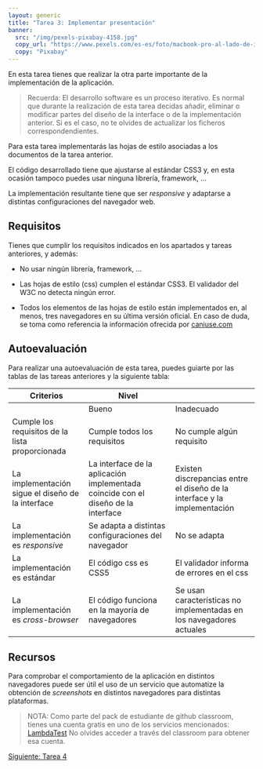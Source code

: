 ```yaml
---
layout: generic
title: "Tarea 3: Implementar presentación"
banner:
  src: "/img/pexels-pixabay-4158.jpg"
  copy_url: "https://www.pexels.com/es-es/foto/macbook-pro-al-lado-de-ipad-blanco-4158/"
  copy: "Pixabay"
---
```


En esta tarea tienes que realizar la otra parte importante de la
implementación de la aplicación.

> Recuerda: El desarrollo software es un proceso iterativo. Es normal
> que durante la realización de esta tarea decidas añadir, eliminar o
> modificar partes del diseño de la interface o de la implementación
> anterior. Si es el caso, no te olvides de actualizar los ficheros
> correspondendientes.

Para esta tarea implementarás las hojas de estilo asociadas a los
documentos de la tarea anterior.

El código desarrollado tiene que ajustarse al estándar CSS3 y, en esta
ocasión tampoco puedes usar ninguna librería, framework, ...

La implementación resultante tiene que ser _responsive_ y adaptarse a
distintas configuraciones del navegador web.


## Requisitos

Tienes que cumplir los requisitos indicados en los apartados y tareas
anteriores, y además:

  - No usar ningún librería, framework, ...
  
  - Las hojas de estilo (css) cumplen el estándar CSS3. El validador
    del W3C no detecta ningún error.
	
  - Todos los elementos de las hojas de estilo están implementados en,
    al menos, tres navegadores en su última versión oficial. En caso
    de duda, se toma como referencia la información ofrecida por
    [caniuse.com](https://caniuse.com/)


## Autoevaluación

Para realizar una autoevaluación de esta tarea, puedes guiarte por las
tablas de las tareas anteriores y la siguiente tabla:


| Criterios | Nivel ||
|-----------| ----- |-|
|           |  Bueno | Inadecuado |
| Cumple los requisitos de la lista proporcionada | Cumple todos los requisitos | No cumple algún requisito |
| La implementación sigue el diseño de la interface | La interface de la aplicación implementada coincide con el diseño de la interface  | Existen discrepancias entre el diseño de la interface y la implementación |
| La implementación es _responsive_ | Se adapta a distintas configuraciones del navegador | No se adapta |
| La implementación es estándar | El código css es CSS5 | El validador informa de errores en el css |
| La implementación es _cross-browser_ | El código funciona en la mayoría de navegadores | Se usan características no implementadas en los navegadores actuales |


## Recursos

Para comprobar el comportamiento de la aplicación en distintos
navegadores puede ser útil el uso de un servicio que automatize la
obtención de _screenshots_ en distintos navegadores para distintas
plataformas.

> NOTA: Como parte del pack de estudiante de github classroom, tienes
> una cuenta gratis en uno de los servicios mencionados:
> [LambdaTest](https://www.lambdatest.com/) No olvides acceder a
> través del classroom para obtener esa cuenta.


<a href="{{page.url|baseUrl}}tarea_4" class="paper-btn">Siguiente: Tarea 4</a>
